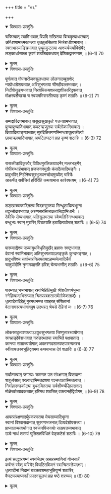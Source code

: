+++
title = "०६"

+++
<details open><summary>विश्वास-प्रस्तुतिः</summary>

चक्रित्वात् स्वामिभावात् विपदि सखितया बिम्बदृश्याधरत्वात्  
अब्धिश्यामात्मकान्त्या धृततुलसितया निर्जराधीशभावात् ।  
रक्ताभास्याङ्घ्रिभावात् पृथुमकुटतया आश्चर्यचर्याविशेषैर्  
लङ्काध्वंसाच्च कृष्णं शठजिदकथयत् देशिकद्वारगम्यम् ॥ (6-1) 70
</details>

<details><summary>मूलम्</summary>

चक्रित्वात् स्वामिभावात् विपदि सखितया बिम्बदृश्याधरत्वात्  
अब्धिश्यामात्मकान्त्या धृततुलसितया निर्जराधीशभावात् ।  
रक्ताभास्याङ्घ्रिभावात् पृथुमकुटतया आश्चर्यचर्याविशेषैर्  
लङ्काध्वंसाच्च कृष्णं शठजिदकथयत् देशिकद्वारगम्यम् ॥ (6-1) 70
</details>



<details open><summary>विश्वास-प्रस्तुतिः</summary>

पूर्णत्वात् गोपनारीजनसुलभतया लोलनादम्बुराशेर्  
न्यग्रोधाग्रेशयत्वात् अरिसुभगतया श्रीमहीवल्लभत्वात् ।  
निर्दोषोत्तुङ्गभावात् निरवधिकयशस्सद्वशीकारिदृक्त्वात्  
मोक्षस्पर्शेच्छया च स्वयमभिसरतीत्याह कृष्णं शठारिः ॥ (6-2) 71
</details>

<details><summary>मूलम्</summary>

पूर्णत्वात् गोपनारीजनसुलभतया लोलनादम्बुराशेर्  
न्यग्रोधाग्रेशयत्वात् अरिसुभगतया श्रीमहीवल्लभत्वात् ।  
निर्दोषोत्तुङ्गभावात् निरवधिकयशस्सद्वशीकारिदृक्त्वात्  
मोक्षस्पर्शेच्छया च स्वयमभिसरतीत्याह कृष्णं शठारिः ॥ (6-2) 71
</details>



<details open><summary>विश्वास-प्रस्तुतिः</summary>

सम्पद्दारिद्र्यभावात् असुखसुखकृतेः पत्तनग्रामभावात्  
पुण्यापुण्यादिभावात् कपटऋजुतया सर्वलोकादिभावात् ।  
दिव्यादिव्याङ्गवत्त्वात् सुरदितिजगणस्निग्धशत्रुत्वकीर्त्या  
छायाच्छायादिभावात् अघटितघटनं प्राह कृष्णं शठारिः ॥ (6-3) 72
</details>

<details><summary>मूलम्</summary>

सम्पद्दारिद्र्यभावात् असुखसुखकृतेः पत्तनग्रामभावात्  
पुण्यापुण्यादिभावात् कपटऋजुतया सर्वलोकादिभावात् ।  
दिव्यादिव्याङ्गवत्त्वात् सुरदितिजगणस्निग्धशत्रुत्वकीर्त्या  
छायाच्छायादिभावात् अघटितघटनं प्राह कृष्णं शठारिः ॥ (6-3) 72
</details>



<details open><summary>विश्वास-प्रस्तुतिः</summary>

रासक्रीडादिकृत्यैर् विविधमुरलिकावादनैर् मल्लभङ्गैर्  
गोपीबन्धार्हभावात् व्रजजननमुखैः कंसदैत्यादिभङ्गैः ।  
प्रादुर्भावैर् निहीनेष्वसुरभुजवनच्छेदमुख्यैश् चरित्रैः  
आकर्षेत् सर्वचित्तं हरिरिति कथयामास कारेरपत्यम् ॥ (6-4) 73
</details>

<details><summary>मूलम्</summary>

रासक्रीडादिकृत्यैर् विविधमुरलिकावादनैर् मल्लभङ्गैर्  
गोपीबन्धार्हभावात् व्रजजननमुखैः कंसदैत्यादिभङ्गैः ।  
प्रादुर्भावैर् निहीनेष्वसुरभुजवनच्छेदमुख्यैश् चरित्रैः  
आकर्षेत् सर्वचित्तं हरिरिति कथयामास कारेरपत्यम् ॥ (6-4) 73
</details>



<details open><summary>विश्वास-प्रस्तुतिः</summary>

शङ्खाच्चक्रादितश्च त्रिदशसुरतया सिन्धुशायित्वभूम्ना  
तद्वच्चोदारभावात् अरुणसरसिजाक्षत्वचिह्नाभिधानैः ।  
देवीभिः सेव्यभावात् अतिसुलभतया स्वेष्वतिस्निग्धभावात्  
बन्धुभ्यः स्वान् मुरारिर् विघटयति हठादित्यवोचत् शठारिः ॥ (6-5) 74
</details>

<details><summary>मूलम्</summary>

शङ्खाच्चक्रादितश्च त्रिदशसुरतया सिन्धुशायित्वभूम्ना  
तद्वच्चोदारभावात् अरुणसरसिजाक्षत्वचिह्नाभिधानैः ।  
देवीभिः सेव्यभावात् अतिसुलभतया स्वेष्वतिस्निग्धभावात्  
बन्धुभ्यः स्वान् मुरारिर् विघटयति हठादित्यवोचत् शठारिः ॥ (6-5) 74
</details>



<details open><summary>विश्वास-प्रस्तुतिः</summary>

पारम्याद्यैश्च पञ्चायुधविधृतिमुखैर् ब्रह्मणः स्रष्टृभावात्  
देवानां स्वामिभावात् अतिसुभगतयाऽलङ्कृतेः कुन्दभङ्गात् ।  
प्रादुर्भावैश्च सर्वान्तरनिलयतयाऽहम्ममेत्यादिधैर्यं  
चातुर्यादीनि नॄणामपहरति हरिश् चेत्यभाणीत् शठारिः ॥ (6-6) 75
</details>

<details><summary>मूलम्</summary>

पारम्याद्यैश्च पञ्चायुधविधृतिमुखैर् ब्रह्मणः स्रष्टृभावात्  
देवानां स्वामिभावात् अतिसुभगतयाऽलङ्कृतेः कुन्दभङ्गात् ।  
प्रादुर्भावैश्च सर्वान्तरनिलयतयाऽहम्ममेत्यादिधैर्यं  
चातुर्यादीनि नॄणामपहरति हरिश् चेत्यभाणीत् शठारिः ॥ (6-6) 75
</details>



<details open><summary>विश्वास-प्रस्तुतिः</summary>

पारम्यात् भव्यभावात् स्रगभिहितिमुखैः श्रीशतैश्वर्यभूम्ना  
स्नेहित्वादाभिरूप्यात् श्रितपरवशतासर्वलोकेशताद्यैः ।  
धृत्यादेरादिहेतुं मुरमथनमथ व्याहरत् संश्रितानां  
वेदानागस्त्यभाषावपुष उदधरत् श्रेयसे देहिनां यः ॥ (6-7) 76
</details>

<details><summary>मूलम्</summary>

पारम्यात् भव्यभावात् स्रगभिहितिमुखैः श्रीशतैश्वर्यभूम्ना  
स्नेहित्वादाभिरूप्यात् श्रितपरवशतासर्वलोकेशताद्यैः ।  
धृत्यादेरादिहेतुं मुरमथनमथ व्याहरत् संश्रितानां  
वेदानागस्त्यभाषावपुष उदधरत् श्रेयसे देहिनां यः ॥ (6-7) 76
</details>



<details open><summary>विश्वास-प्रस्तुतिः</summary>

लोकस्रष्टृत्वशक्त्याऽऽयुधसुभगतया जिष्णुसारथ्ययोगात्  
स्रग्भ्राड्देवेशभावात् गरुडरथतया स्वाश्रिते पक्षपातात् ।  
कान्त्या साम्राज्ययोगात् अवतरणदशास्पष्टपारम्यतश्च  
स्वीयायत्तस्वभूतिद्वयमथ कथयामास देवं शठारिः ॥ (6-8) 77
</details>

<details><summary>मूलम्</summary>

लोकस्रष्टृत्वशक्त्याऽऽयुधसुभगतया जिष्णुसारथ्ययोगात्  
स्रग्भ्राड्देवेशभावात् गरुडरथतया स्वाश्रिते पक्षपातात् ।  
कान्त्या साम्राज्ययोगात् अवतरणदशास्पष्टपारम्यतश्च  
स्वीयायत्तस्वभूतिद्वयमथ कथयामास देवं शठारिः ॥ (6-8) 77
</details>



<details open><summary>विश्वास-प्रस्तुतिः</summary>

सर्वात्मत्वात् जगत्याः क्रमणत उत संरक्षणात् विष्टपानां  
शत्रुध्वंसात् परत्वाद्यभिमतदशया पञ्चधाऽवस्थितत्वात् ।  
निर्वाहादण्डकोट्या बुधदयिततया सर्वशीर्ष्ण्यङ्घ्रिदानात्  
मोक्षेच्छोत्पादकत्वात् हरिमथ शठजित् वक्त्यनर्हद्वियोगम् ॥ (6-9) 78
</details>

<details><summary>मूलम्</summary>

सर्वात्मत्वात् जगत्याः क्रमणत उत संरक्षणात् विष्टपानां  
शत्रुध्वंसात् परत्वाद्यभिमतदशया पञ्चधाऽवस्थितत्वात् ।  
निर्वाहादण्डकोट्या बुधदयिततया सर्वशीर्ष्ण्यङ्घ्रिदानात्  
मोक्षेच्छोत्पादकत्वात् हरिमथ शठजित् वक्त्यनर्हद्वियोगम् ॥ (6-9) 78
</details>



<details open><summary>विश्वास-प्रस्तुतिः</summary>

आपत्संरक्षणादर्युपकरणतया मेघसाम्यादिभूम्ना  
स्वानां विश्वासदानात् सुरगणभजनात् दिव्यदेशोपसत्त्या ।  
प्राप्याप्राप्यत्वयोगात् स्वजनविजनयोः सत्प्रपत्तव्यभावात्  
ऊचे नाथं शरण्यं श्रुतिशतविधितं वेङ्कटेशं शठारिः ॥ (6-10) 79
</details>

<details><summary>मूलम्</summary>

आपत्संरक्षणादर्युपकरणतया मेघसाम्यादिभूम्ना  
स्वानां विश्वासदानात् सुरगणभजनात् दिव्यदेशोपसत्त्या ।  
प्राप्याप्राप्यत्वयोगात् स्वजनविजनयोः सत्प्रपत्तव्यभावात्  
ऊचे नाथं शरण्यं श्रुतिशतविधितं वेङ्कटेशं शठारिः ॥ (6-10) 79
</details>



<details open><summary>विश्वास-प्रस्तुतिः</summary>

इत्थं सद्द्वारगम्यं स्वयमितम् असहस्थायिनां योजनार्हं  
कर्षन्तं स्वैश् चरित्रैर् विघटितविजनं स्वान्वितस्तेयदक्षम् ।  
धृत्यादीनां निदानं घटकवशमहाभूतियुग्मं शठारिर्  
वैघट्यस्याप्यनर्हं प्रपदनसुलभं प्राह षष्ठे शरण्यम् ॥ (6) 80
</details>

<details><summary>मूलम्</summary>

इत्थं सद्द्वारगम्यं स्वयमितम् असहस्थायिनां योजनार्हं  
कर्षन्तं स्वैश् चरित्रैर् विघटितविजनं स्वान्वितस्तेयदक्षम् ।  
धृत्यादीनां निदानं घटकवशमहाभूतियुग्मं शठारिर्  
वैघट्यस्याप्यनर्हं प्रपदनसुलभं प्राह षष्ठे शरण्यम् ॥ (6) 80
</details>

